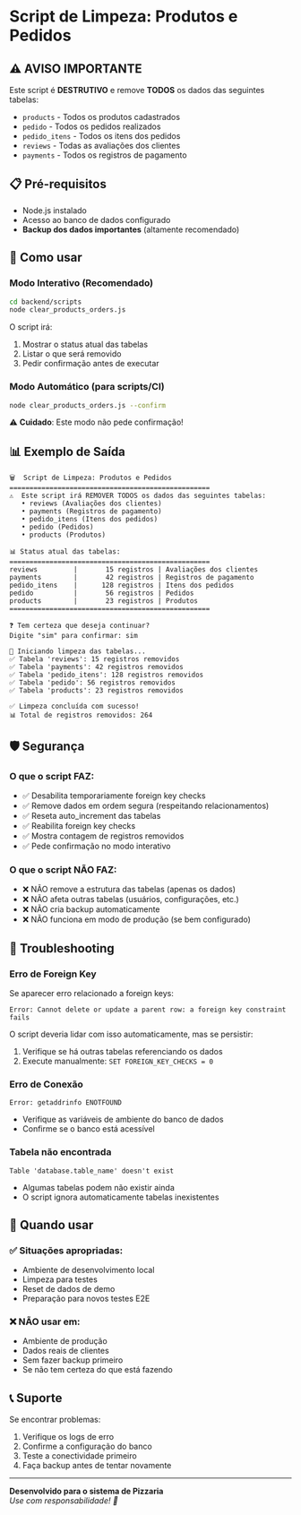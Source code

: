 # Script de Limpeza: Produtos e Pedidos

## ⚠️ AVISO IMPORTANTE

Este script é **DESTRUTIVO** e remove **TODOS** os dados das seguintes tabelas:

- `products` - Todos os produtos cadastrados
- `pedido` - Todos os pedidos realizados  
- `pedido_itens` - Todos os itens dos pedidos
- `reviews` - Todas as avaliações dos clientes
- `payments` - Todos os registros de pagamento

## 📋 Pré-requisitos

- Node.js instalado
- Acesso ao banco de dados configurado
- **Backup dos dados importantes** (altamente recomendado)

## 🚀 Como usar

### Modo Interativo (Recomendado)
```bash
cd backend/scripts
node clear_products_orders.js
```

O script irá:
1. Mostrar o status atual das tabelas
2. Listar o que será removido
3. Pedir confirmação antes de executar

### Modo Automático (para scripts/CI)
```bash
node clear_products_orders.js --confirm
```

⚠️ **Cuidado**: Este modo não pede confirmação!

## 📊 Exemplo de Saída

```
🗑️  Script de Limpeza: Produtos e Pedidos
==================================================
⚠️  Este script irá REMOVER TODOS os dados das seguintes tabelas:
   • reviews (Avaliações dos clientes)
   • payments (Registros de pagamento)
   • pedido_itens (Itens dos pedidos)
   • pedido (Pedidos)
   • products (Produtos)

📊 Status atual das tabelas:
==================================================
reviews         |       15 registros | Avaliações dos clientes
payments        |       42 registros | Registros de pagamento
pedido_itens    |      128 registros | Itens dos pedidos
pedido          |       56 registros | Pedidos
products        |       23 registros | Produtos
==================================================

❓ Tem certeza que deseja continuar?
Digite "sim" para confirmar: sim

🔄 Iniciando limpeza das tabelas...
✅ Tabela 'reviews': 15 registros removidos
✅ Tabela 'payments': 42 registros removidos
✅ Tabela 'pedido_itens': 128 registros removidos
✅ Tabela 'pedido': 56 registros removidos
✅ Tabela 'products': 23 registros removidos

✅ Limpeza concluída com sucesso!
📊 Total de registros removidos: 264
```

## 🛡️ Segurança

### O que o script FAZ:
- ✅ Desabilita temporariamente foreign key checks
- ✅ Remove dados em ordem segura (respeitando relacionamentos)
- ✅ Reseta auto_increment das tabelas
- ✅ Reabilita foreign key checks
- ✅ Mostra contagem de registros removidos
- ✅ Pede confirmação no modo interativo

### O que o script NÃO FAZ:
- ❌ NÃO remove a estrutura das tabelas (apenas os dados)
- ❌ NÃO afeta outras tabelas (usuários, configurações, etc.)
- ❌ NÃO cria backup automaticamente
- ❌ NÃO funciona em modo de produção (se bem configurado)

## 🔧 Troubleshooting

### Erro de Foreign Key
Se aparecer erro relacionado a foreign keys:
```
Error: Cannot delete or update a parent row: a foreign key constraint fails
```

O script deveria lidar com isso automaticamente, mas se persistir:
1. Verifique se há outras tabelas referenciando os dados
2. Execute manualmente: `SET FOREIGN_KEY_CHECKS = 0`

### Erro de Conexão
```
Error: getaddrinfo ENOTFOUND
```
- Verifique as variáveis de ambiente do banco de dados
- Confirme se o banco está acessível

### Tabela não encontrada
```
Table 'database.table_name' doesn't exist
```
- Algumas tabelas podem não existir ainda
- O script ignora automaticamente tabelas inexistentes

## 🚨 Quando usar

### ✅ Situações apropriadas:
- Ambiente de desenvolvimento local
- Limpeza para testes
- Reset de dados de demo
- Preparação para novos testes E2E

### ❌ NÃO usar em:
- Ambiente de produção
- Dados reais de clientes
- Sem fazer backup primeiro
- Se não tem certeza do que está fazendo

## 📞 Suporte

Se encontrar problemas:
1. Verifique os logs de erro
2. Confirme a configuração do banco
3. Teste a conectividade primeiro
4. Faça backup antes de tentar novamente

---

**Desenvolvido para o sistema de Pizzaria**  
*Use com responsabilidade! 🍕*